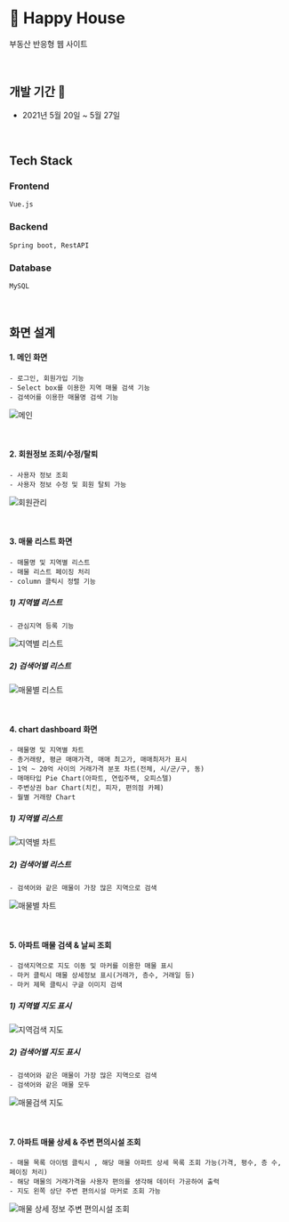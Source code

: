 # 🏡 Happy House
부동산 반응형 웹 사이트

<br>

## 개발 기간 📆
* 2021년 5월 20일 ~ 5월 27일

<br>

## Tech Stack
### Frontend
    Vue.js
### Backend
    Spring boot, RestAPI
### Database
    MySQL

<br>

## 화면 설계
#### 1. 메인 화면
    - 로그인, 회원가입 기능
    - Select box를 이용한 지역 매물 검색 기능
    - 검색어를 이용한 매물명 검색 기능
![메인](https://user-images.githubusercontent.com/66583397/121894146-c1ac2580-cd59-11eb-9e8b-2821eb777d29.JPG)

<br>

#### 2. 회원정보 조회/수정/탈퇴
    - 사용자 정보 조회
    - 사용자 정보 수정 및 회원 탈퇴 가능
![회원관리](https://user-images.githubusercontent.com/66583397/121894834-8f4ef800-cd5a-11eb-90c2-4b47481584d6.JPG)

<br>

#### 3. 매물 리스트 화면
    - 매물명 및 지역별 리스트
    - 매물 리스트 페이징 처리
    - column 클릭시 정렬 기능
    
##### 1) 지역별 리스트
    - 관심지역 등록 기능
![지역별 리스트](https://user-images.githubusercontent.com/66583397/121895939-bd810780-cd5b-11eb-9aca-fc47488d26a8.JPG)

##### 2) 검색어별 리스트
![매물별 리스트](https://user-images.githubusercontent.com/66583397/121896058-d984a900-cd5b-11eb-9d6c-e56f4cb7f768.JPG)

<br>

#### 4. chart dashboard 화면
    - 매물명 및 지역별 차트
    - 총거래량, 평균 매매가격, 매매 최고가, 매매최저가 표시
    - 1억 ~ 20억 사이의 거래가격 분포 차트(전체, 시/군/구, 동)
    - 매매타입 Pie Chart(아파트, 연립주택, 오피스텔)
    - 주변상권 bar Chart(치킨, 피자, 편의점 카페)
    - 월별 거래량 Chart
    
##### 1) 지역별 리스트
![지역별 차트](https://user-images.githubusercontent.com/66583397/121896863-bad2e200-cd5c-11eb-9420-15778a22dfb8.JPG)

##### 2) 검색어별 리스트
    - 검색어와 같은 매물이 가장 많은 지역으로 검색
![매물별 차트](https://user-images.githubusercontent.com/66583397/121896842-b60e2e00-cd5c-11eb-8537-656850638bdd.JPG)

<br>

#### 5. 아파트 매물 검색 & 날씨 조회
    - 검색지역으로 지도 이동 및 마커를 이용한 매물 표시
    - 마커 클릭시 매물 상세정보 표시(거래가, 층수, 거래일 등)
    - 마커 제목 클릭시 구글 이미지 검색
    
##### 1) 지역별 지도 표시
![지역검색 지도](https://user-images.githubusercontent.com/66583397/121898061-f5894a00-cd5d-11eb-93af-040557fcaf29.JPG)

##### 2) 검색어별 지도 표시
    - 검색어와 같은 매물이 가장 많은 지역으로 검색
    - 검색어와 같은 매물 모두 
![매물검색 지도](https://user-images.githubusercontent.com/66583397/121898730-a68fe480-cd5e-11eb-8fb1-8ad20e65d8af.JPG)



<br>

#### 7. 아파트 매물 상세 & 주변 편의시설 조회
    - 매물 목록 아이템 클릭시 , 해당 매물 아파트 상세 목록 조회 가능(가격, 평수, 층 수, 페이징 처리)
    - 해당 매물의 거래가격을 사용자 편의를 생각해 데이터 가공하여 출력
    - 지도 왼쪽 상단 주변 편의시설 마커로 조회 가능
![매물 상세 정보 주변 편의시설 조회](https://user-images.githubusercontent.com/62068895/121529612-8b0f9b80-ca37-11eb-9b1b-be2d80d9da70.PNG)
